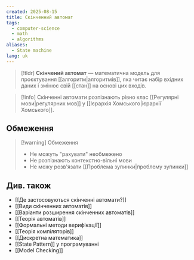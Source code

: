 ```yaml
---
created: 2025-08-15
title: Скінченний автомат
tags:
  - computer-science
  - math
  - algorithms
aliases:
  - State machine
lang: uk
---
```

> [!tldr]
> **Скінчений автомат** — математична модель для проєктування [[алгоритм|алгоритмів]], яка читає набір вхідних даних і змінює свій [[стан]] на основі цих входів.

> [!info] Скінченні автомати розпізнають рівно клас [[Регулярні мови|регулярних мов]] у [[Ієрархія Хомського|ієрархії Хомського]].

## Обмеження

> [!warning] Обмеження
> - Не можуть "рахувати" необмежено
> - Не розпізнають контекстно-вільні мови
> - Не можу розв'язати [[Проблема зупинки|проблему зупинки]]

## Див. також

- [[Де застосовуються скінченні автомати?]]
- [[Види скінченних автоматів]]
- [[Варіанти розширення скінченних автоматів]]
- [[Теорія автоматів]]
- [[Формальні методи верифікації]]
- [[Теорія компіляторів]]
- [[Дискретна математика]]
- [[State Pattern]] у програмуванні
- [[Model Checking]]
